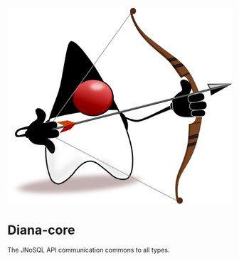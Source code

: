 ![Diana-core](https://github.com/JNOSQL/diana-site/blob/master/images/duke-diana.png)

# Diana-core

The JNoSQL API communication commons to all types. 